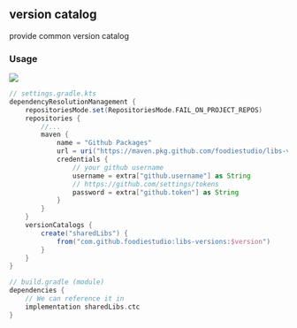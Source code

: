 ## version catalog
provide common version catalog

### Usage
[![](https://jitpack.io/v/foodiestudio/libs-versions.svg)](https://jitpack.io/#foodiestudio/libs-versions)

```groovy
// settings.gradle.kts
dependencyResolutionManagement {
    repositoriesMode.set(RepositoriesMode.FAIL_ON_PROJECT_REPOS)
    repositories {
        //...
        maven {
            name = "Github Packages"
            url = uri("https://maven.pkg.github.com/foodiestudio/libs-versions")
            credentials {
                // your github username
                username = extra["github.username"] as String
                // https://github.com/settings/tokens
                password = extra["github.token"] as String
            }
        }
    }
    versionCatalogs {
        create("sharedLibs") {
            from("com.github.foodiestudio:libs-versions:$version")
        }
    }
}
```

```groovy
// build.gradle (module)
dependencies {
    // We can reference it in
    implementation sharedLibs.ctc
}
```